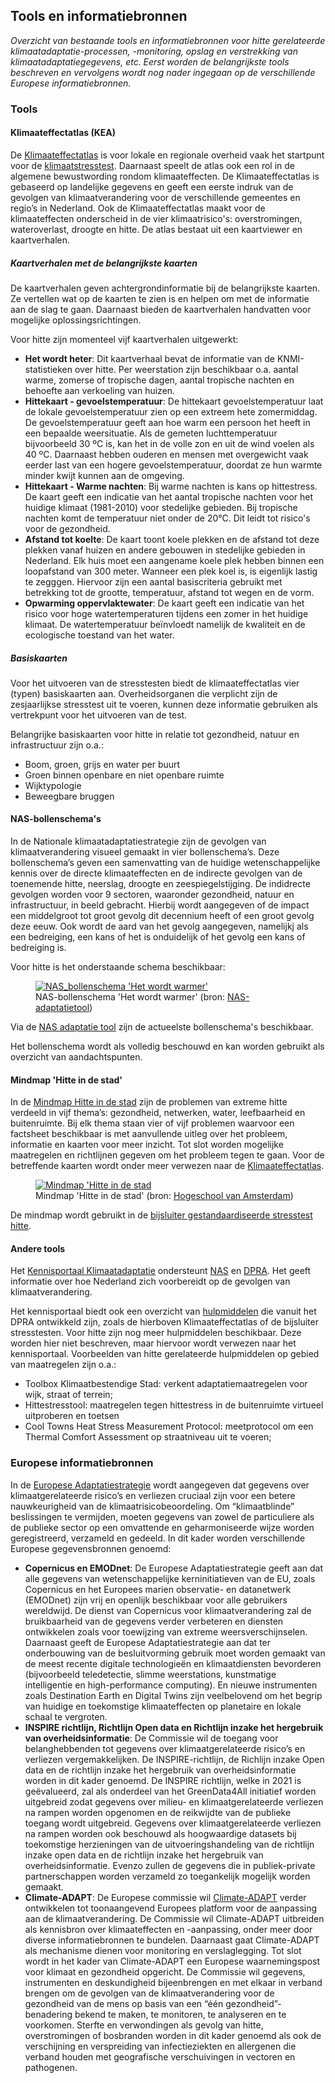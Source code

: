 ## Tools en informatiebronnen 
*Overzicht van bestaande tools en informatiebronnen voor hitte gerelateerde klimaatadaptatie-processen, -monitoring, opslag en verstrekking van klimaatadaptatiegegevens, etc. Eerst worden de belangrijkste tools beschreven en vervolgens wordt nog nader ingegaan op de verschillende Europese informatiebronnen.*

### Tools

#### Klimaateffectatlas (KEA)
De [Klimaateffectatlas](https://www.klimaateffectatlas.nl/nl/) is voor lokale en regionale overheid vaak het startpunt voor de [klimaatstresstest](#klimaatstresstesten). Daarnaast speelt de atlas ook een rol in de algemene bewustwording rondom klimaateffecten. De Klimaateffectatlas is gebaseerd op landelijke gegevens en geeft een eerste indruk van de gevolgen van klimaatverandering voor de verschillende gemeentes en regio’s in Nederland. Ook de Klimaateffectatlas maakt voor de klimaateffecten onderscheid in de vier klimaatrisico's: overstromingen, wateroverlast, droogte en hitte. De atlas bestaat uit een kaartviewer en kaartverhalen. 

##### Kaartverhalen met de belangrijkste kaarten
De kaartverhalen geven achtergrondinformatie bij de belangrijkste kaarten. Ze vertellen wat op de kaarten te zien is en helpen om met de informatie aan de slag te gaan. Daarnaast bieden de kaartverhalen handvatten voor mogelijke oplossingsrichtingen. 

Voor hitte zijn momenteel vijf kaartverhalen uitgewerkt:
- **Het wordt heter**: Dit kaartverhaal bevat de informatie van de KNMI-statistieken over hitte. Per weerstation zijn beschikbaar o.a. aantal warme, zomerse of tropische dagen, aantal tropische nachten en behoefte aan verkoeling van huizen.
- **Hittekaart - gevoelstemperatuur**: De hittekaart gevoelstemperatuur laat de lokale gevoelstemperatuur zien op een extreem hete zomermiddag. De gevoelstemperatuur geeft aan hoe warm een persoon het heeft in een bepaalde weersituatie. Als de gemeten luchttemperatuur bijvoorbeeld 30 ºC is, kan het in de volle zon en uit de wind voelen als 40 ºC. Daarnaast hebben ouderen en mensen met overgewicht vaak eerder last van een hogere gevoelstemperatuur, doordat ze hun warmte minder kwijt kunnen aan de omgeving. 
- **Hittekaart - Warme nachten**: Bij warme nachten is kans op hittestress. De kaart geeft een indicatie van het aantal tropische nachten voor het huidige klimaat (1981-2010) voor stedelijke gebieden. Bij tropische nachten komt de temperatuur niet onder de 20°C. Dit leidt tot risico's voor de gezondheid.
- **Afstand tot koelte**: De kaart toont koele plekken en de afstand tot deze plekken vanaf huizen en andere gebouwen in stedelijke gebieden in Nederland. Elk huis moet een aangename koele plek hebben binnen een loopafstand van 300 meter. Wanneer een plek koel is, is eigenlijk lastig te zegggen. Hiervoor zijn een aantal basiscriteria gebruikt met betrekking tot de grootte, temperatuur, afstand tot wegen en de vorm. 
- **Opwarming oppervlaktewater**: De kaart geeft een indicatie van het risico voor hoge watertemperaturen tijdens een zomer in het huidige klimaat. De watertemperatuur beïnvloedt namelijk de kwaliteit en de ecologische toestand van het water.


##### Basiskaarten
Voor het uitvoeren van de stresstesten biedt de klimaateffectatlas vier (typen) basiskaarten aan. Overheidsorganen die verplicht zijn de zesjaarlijkse stresstest uit te voeren, kunnen deze informatie gebruiken als vertrekpunt voor het uitvoeren van de test.

Belangrijke basiskaarten voor hitte in relatie tot gezondheid, natuur en infrastructuur zijn o.a.:
- Boom, groen, grijs en water per buurt
- Groen binnen openbare en niet openbare ruimte
- Wijktypologie
- Beweegbare bruggen


#### NAS-bollenschema's
In de Nationale klimaatadaptatiestrategie zijn de gevolgen van klimaatverandering visueel gemaakt in vier bollenschema’s. Deze bollenschema’s geven een samenvatting van de huidige wetenschappelijke kennis over de directe klimaateffecten en de indirecte gevolgen van de toenemende hitte, neerslag, droogte en zeespiegelstijging. De indidrecte gevolgen worden voor 9 sectoren, waaronder gezondheid, natuur en infrastructuur, in beeld gebracht. Hierbij wordt aangegeven of de impact een middelgroot tot groot gevolg dit decennium heeft of een groot gevolg deze eeuw. Ook wordt de aard van het gevolg aangegeven, namelijkj als een bedreiging, een kans of het is onduidelijk of het gevolg een kans of bedreiging is.

Voor hitte is het onderstaande schema beschikbaar:

<figure>
   <a href="media/bollenschema_warmer_v18_c_up_11024_1.jpg" target="_blank">
      <img src="media/bollenschema_warmer_v18_c_up_11024_1.jpg" alt="NAS_bollenschema 'Het wordt warmer'">
   </a>
   <figcaption>NAS-bollenschema 'Het wordt warmer' (bron:
      <a href="https://nas-adaptatietool.nl/" target="_blank">NAS-adaptatietool</a>)
   </figcaption>
</figure>


Via de [NAS adaptatie tool](https://nas-adaptatietool.nl/) zijn de actueelste bollenschema's beschikbaar. 

Het bollenschema wordt als volledig beschouwd en kan worden gebruikt als overzicht van aandachtspunten.


#### Mindmap 'Hitte in de stad'
In de [Mindmap Hitte in de stad](https://www.hittebestendigestad.nl/mindmap/) zijn de problemen van extreme hitte verdeeld in vijf thema’s: gezondheid, netwerken, water, leefbaarheid en buitenruimte. Bij elk thema staan vier of vijf problemen waarvoor een factsheet beschikbaar is met aanvullende uitleg over het probleem, informatie en kaarten voor meer inzicht. Tot slot worden mogelijke maatregelen en richtlijnen gegeven om het probleem tegen te gaan. Voor de betreffende kaarten wordt onder meer verwezen naar de [Klimaateffectatlas](#klimaateffectatlas-kea).


<figure>
   <a href="media/mindmap_hitte_hoge_resolutie.png" target="_blank">
      <img src="media/mindmap_hitte_hoge_resolutie.png" alt="Mindmap 'Hitte in de stad">
   </a>
   <figcaption>Mindmap 'Hitte in de stad' (bron:
      <a href="https://www.hittebestendigestad.nl/mindmap/" target="_blank">Hogeschool van Amsterdam</a>)
   </figcaption>
</figure>

De mindmap wordt gebruikt in de [bijsluiter gestandaardiseerde stresstest hitte](#bijsluiter-gestandaardiseerde-stresstest-hitte).


#### Andere tools
Het [Kennisportaal Klimaatadaptatie](https://klimaatadaptatienederland.nl/) ondersteunt [NAS](#nationale-klimaatadaptatiestrategie-nas) en [DPRA](#deltaplan-ruimtelijke-adaptatie-dpra). Het geeft informatie over hoe Nederland zich voorbereidt op de gevolgen van klimaatverandering. 

Het kennisportaal biedt ook een overzicht van [hulpmiddelen](https://klimaatadaptatienederland.nl/hulpmiddelen/) die vanuit het DPRA ontwikkeld zijn, zoals de hierboven Klimaateffectatlas of de bijsluiter stresstesten. Voor hitte zijn nog meer hulpmiddelen beschikbaar. Deze worden hier niet beschreven, maar hiervoor wordt verwezen naar het kennisportaal. Voorbeelden van hitte gerelateerde hulpmiddelen op gebied van maatregelen zijn o.a.:
- Toolbox Klimaatbestendige Stad: verkent adaptatiemaatregelen voor wijk, straat of terrein;
- Hittestresstool: maatregelen tegen hittestress in de buitenruimte virtueel uitproberen en toetsen
- Cool Towns Heat Stress Measurement Protocol: meetprotocol om een Thermal Comfort Assessment op straatniveau uit te voeren;


### Europese informatiebronnen
In de [Europese Adaptatiestrategie](#europese-adaptatiestrategie) wordt aangegeven dat gegevens over klimaatgerelateerde risico’s en verliezen cruciaal zijn voor een betere nauwkeurigheid van de klimaatrisicobeoordeling. Om “klimaatblinde” beslissingen te vermijden, moeten gegevens van zowel de particuliere als de publieke sector op een omvattende en geharmoniseerde wijze worden geregistreerd, verzameld en gedeeld. In dit kader worden verschillende Europese gegevensbronnen genoemd:
- **Copernicus en EMODnet**: De Europese Adaptatiestrategie geeft aan dat alle gegevens van wetenschappelijke kerninitiatieven van de EU, zoals Copernicus en het Europees marien observatie- en datanetwerk (EMODnet) zijn vrij en openlijk beschikbaar voor alle gebruikers wereldwijd. De dienst van Copernicus voor klimaatverandering zal de bruikbaarheid van de gegevens verder verbeteren en diensten ontwikkelen zoals voor toewijzing van extreme weersverschijnselen. Daarnaast geeft de Europese Adaptatiestrategie aan dat ter onderbouwing van de besluitvorming gebruik moet worden gemaakt van de meest recente digitale technologieën en klimaatdiensten bevorderen (bijvoorbeeld teledetectie, slimme weerstations, kunstmatige intelligentie en high-performance computing). En nieuwe instrumenten zoals Destination Earth en Digital Twins zijn veelbelovend om het begrip van huidige en toekomstige klimaateffecten op planetaire en lokale schaal te vergroten. 
- **INSPIRE richtlijn, Richtlijn Open data en Richtlijn inzake het hergebruik van overheidsinformatie**: De Commissie wil de toegang voor belanghebbenden tot gegevens over klimaatgerelateerde risico’s en verliezen vergemakkelijken. De INSPIRE-richtlijn, de Richlijn inzake Open data en de richtlijn inzake het hergebruik van overheidsinformatie worden in dit kader genoemd. De INSPIRE richtlijn, welke in 2021 is geëvalueerd, zal als onderdeel van het GreenData4All initiatief worden uitgebreid zodat gegevens over milieu- en klimaatgerelateerde verliezen na rampen worden opgenomen en de reikwijdte van de publieke toegang wordt uitgebreid. Gegevens over klimaatgerelateerde verliezen na rampen worden ook beschouwd als hoogwaardige datasets bij toekomstige herzieningen van de uitvoeringshandeling van de richtlijn inzake open data en de richtlijn inzake het hergebruik van overheidsinformatie. Evenzo zullen de gegevens die in publiek-private partnerschappen worden verzameld zo toegankelijk mogelijk worden gemaakt.
- **Climate-ADAPT**: De Europese commissie wil [Climate-ADAPT](https://climate-adapt.eea.europa.eu/) verder ontwikkelen tot toonaangevend Europees platform voor de aanpassing aan de klimaatverandering. De Commissie wil Climate-ADAPT uitbreiden als kennisbron over klimaateffecten en -aanpassing, onder meer door diverse informatiebronnen te bundelen. Daarnaast gaat Climate-ADAPT als mechanisme dienen voor monitoring en verslaglegging. Tot slot wordt in het kader van Climate-ADAPT een Europese waarnemingspost voor klimaat en gezondheid opgericht. De Commissie wil gegevens, instrumenten en deskundigheid bijeenbrengen en met elkaar in verband brengen om de gevolgen van de klimaatverandering voor de gezondheid van de mens op basis van een “één gezondheid”-benadering bekend te maken, te monitoren, te analyseren en te voorkomen. Sterfte en verwondingen als gevolg van hitte, overstromingen of bosbranden worden in dit kader genoemd als ook de verschijning en verspreiding van infectieziekten en allergenen die verband houden met geografische verschuivingen in vectoren en pathogenen. 
